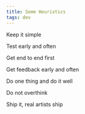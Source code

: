 ```yaml
---
title: Some Heuristics
tags: dev
--- 
```


Keep it simple 

Test early and often 

Get end to end first 

Get feedback early and often 

Do one thing and do it well 

Do not overthink 

Ship it, real artists ship 

